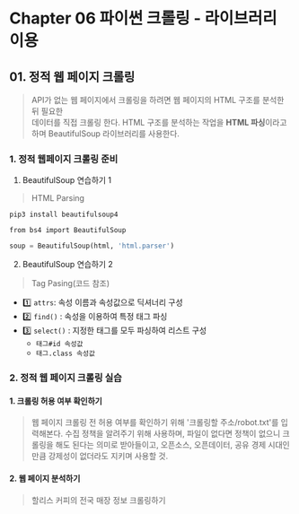 # Chapter 06 파이썬 크롤링 - 라이브러리 이용
## 01. 정적 웹 페이지 크롤링
> API가 없는 웹 페이지에서 크롤링을 하려면 웹 페이지의 HTML 구조를 분석한 뒤 필요한  
데이터를 직접 크롤링 한다. HTML 구조를 분석하는 작업을 **HTML 파싱**이라고 하며 
BeautifulSoup 라이브러리를 사용한다.

### 1. 정적 웹페이지 크롤링 준비
1. BeautifulSoup 연습하기 1
> HTML Parsing
```
pip3 install beautifulsoup4
```

```
from bs4 import BeautifulSoup
```

```py
soup = BeautifulSoup(html, 'html.parser')
```

2. BeautifulSoup 연습하기 2
> Tag Pasing(코드 참조)

- 1️⃣ `attrs`: 속성 이름과 속성값으로 딕셔너리 구성
- 2️⃣ `find()` : 속성을 이용하여 특정 태그 파싱
- 3️⃣ `select()` : 지정한 태그를 모두 파싱하여 리스트 구성
  + `태그#id 속성값`
  + `태그.class 속성값`

### 2. 정적 웹 페이지 크롤링 실습
#### 1. 크롤링 허용 여부 확인하기
> 웹 페이지 크롤링 전 허용 여부를 확인하기 위해 '크롤링할 주소/robot.txt'를 입력해본다. 수집 정책을 알려주기 위해 사용하며, 파일이 없다면 정책이 없으니 크롤링을 해도 된다는 의미로 받아들이고, 오픈소스, 오픈데이터, 공유 경제 시대인 만큼 강제성이 없더라도 지키며 사용할 것.

#### 2. 웹 페이지 분석하기
> 할리스 커피의 전국 매장 정보 크롤링하기
